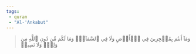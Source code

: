 ```yaml
---
tags: 
 - quran 
 - "Al-'Ankabut"
---
```


> وَمَآ أَنتُم بِمُعۡجِزِينَ فِي ٱلۡأَرۡضِ وَلَا فِي ٱلسَّمَآءِۖ وَمَا لَكُم مِّن دُونِ ٱللَّهِ مِن وَلِيّٖ وَلَا نَصِيرٖ
